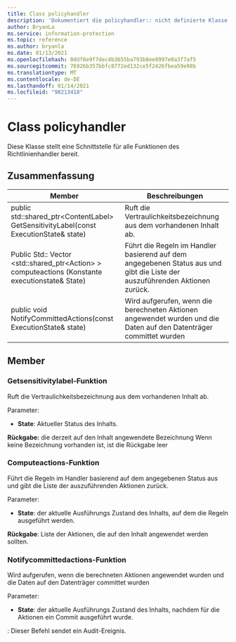 ```yaml
---
title: Class policyhandler
description: 'Dokumentiert die policyhandler:: nicht definierte Klasse des Microsoft Information Protection (MIP) SDK.'
author: BryanLa
ms.service: information-protection
ms.topic: reference
ms.author: bryanla
ms.date: 01/13/2021
ms.openlocfilehash: 0ddf8e9f7dec4b3655ba793b8ee8997e0a3f7af5
ms.sourcegitcommit: 76926b357bbfc8772ed132ce5f2426fbea59e98b
ms.translationtype: MT
ms.contentlocale: de-DE
ms.lasthandoff: 01/14/2021
ms.locfileid: "98213418"
---
```

# <a name="class-policyhandler"></a>Class policyhandler 
Diese Klasse stellt eine Schnittstelle für alle Funktionen des Richtlinienhandler bereit.
  
## <a name="summary"></a>Zusammenfassung
 Member                        | Beschreibungen                                
--------------------------------|---------------------------------------------
public std::shared_ptr\<ContentLabel\> GetSensitivityLabel(const ExecutionState& state)  |  Ruft die Vertraulichkeitsbezeichnung aus dem vorhandenen Inhalt ab.
Public Std:: Vector \<std::shared_ptr\<Action\> \> computeactions (Konstante executionstate& State)  |  Führt die Regeln im Handler basierend auf dem angegebenen Status aus und gibt die Liste der auszuführenden Aktionen zurück.
public void NotifyCommittedActions(const ExecutionState& state)  |  Wird aufgerufen, wenn die berechneten Aktionen angewendet wurden und die Daten auf den Datenträger committet wurden
  
## <a name="members"></a>Member
  
### <a name="getsensitivitylabel-function"></a>Getsensitivitylabel-Funktion
Ruft die Vertraulichkeitsbezeichnung aus dem vorhandenen Inhalt ab.

Parameter:  
* **State**: Aktueller Status des Inhalts. 



  
**Rückgabe:** die derzeit auf den Inhalt angewendete Bezeichnung Wenn keine Bezeichnung vorhanden ist, ist die Rückgabe leer
  
### <a name="computeactions-function"></a>Computeactions-Funktion
Führt die Regeln im Handler basierend auf dem angegebenen Status aus und gibt die Liste der auszuführenden Aktionen zurück.

Parameter:  
* **State**: der aktuelle Ausführungs Zustand des Inhalts, auf dem die Regeln ausgeführt werden. 



  
**Rückgabe**: Liste der Aktionen, die auf den Inhalt angewendet werden sollten.
  
### <a name="notifycommittedactions-function"></a>Notifycommittedactions-Funktion
Wird aufgerufen, wenn die berechneten Aktionen angewendet wurden und die Daten auf den Datenträger committet wurden

Parameter:  
* **State**: der aktuelle Ausführungs Zustand des Inhalts, nachdem für die Aktionen ein Commit ausgeführt wurde. 


: Dieser Befehl sendet ein Audit-Ereignis.